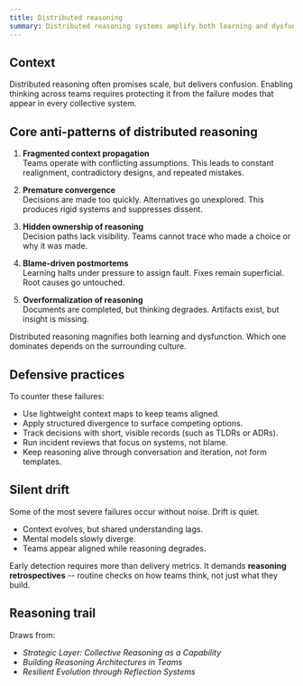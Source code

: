 ```yaml
---
title: Distributed reasoning
summary: Distributed reasoning systems amplify both learning and dysfunction. Without protection, drift and decay dominate.
---
```


## Context

Distributed reasoning often promises scale, but delivers confusion. Enabling thinking across teams requires protecting it from the failure modes that appear in every collective system.

## Core anti-patterns of distributed reasoning

1. **Fragmented context propagation**  
Teams operate with conflicting assumptions. This leads to constant realignment, contradictory designs, and repeated mistakes.

2. **Premature convergence**  
Decisions are made too quickly. Alternatives go unexplored. This produces rigid systems and suppresses dissent.

3. **Hidden ownership of reasoning**  
Decision paths lack visibility. Teams cannot trace who made a choice or why it was made.

4. **Blame-driven postmortems**  
Learning halts under pressure to assign fault. Fixes remain superficial. Root causes go untouched.

5. **Overformalization of reasoning**  
Documents are completed, but thinking degrades. Artifacts exist, but insight is missing.

Distributed reasoning magnifies both learning and dysfunction. Which one dominates depends on the surrounding culture.

## Defensive practices

To counter these failures:

- Use lightweight context maps to keep teams aligned.  
- Apply structured divergence to surface competing options.  
- Track decisions with short, visible records (such as TLDRs or ADRs).  
- Run incident reviews that focus on systems, not blame.  
- Keep reasoning alive through conversation and iteration, not form templates.

## Silent drift

Some of the most severe failures occur without noise. Drift is quiet.

- Context evolves, but shared understanding lags.  
- Mental models slowly diverge.  
- Teams appear aligned while reasoning degrades.

Early detection requires more than delivery metrics. It demands **reasoning retrospectives**  --  routine checks on how teams think, not just what they build.

## Reasoning trail

Draws from:

- *Strategic Layer: Collective Reasoning as a Capability*  
- *Building Reasoning Architectures in Teams*  
- *Resilient Evolution through Reflection Systems*
